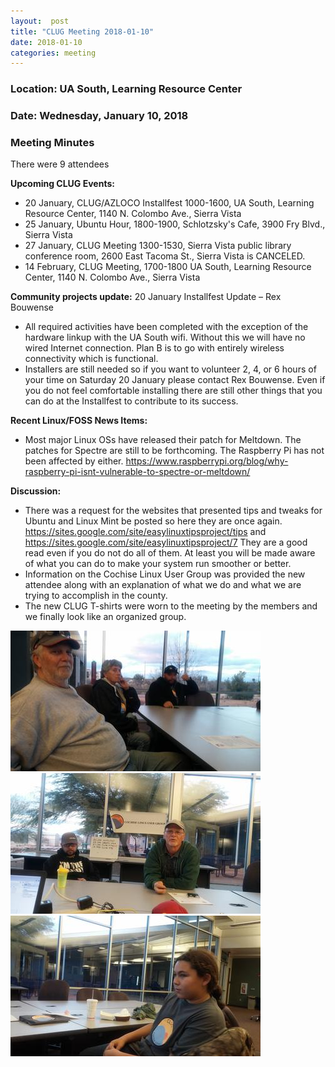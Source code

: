 ```yaml
---
layout:  post
title: "CLUG Meeting 2018-01-10"
date: 2018-01-10
categories: meeting
---
```

### Location: UA South, Learning Resource Center

### Date: Wednesday, January 10, 2018

### Meeting Minutes

There were 9 attendees

**Upcoming CLUG Events:**

 * 20 January, CLUG/AZLOCO Installfest 1000-1600, UA South, Learning Resource Center, 1140 N. Colombo Ave., Sierra Vista
 * 25 January, Ubuntu Hour, 1800-1900, Schlotzsky's Cafe, 3900 Fry Blvd., Sierra Vista
 * 27 January, CLUG Meeting 1300-1530, Sierra Vista public library conference room, 2600 East Tacoma St., Sierra Vista is CANCELED.
 * 14 February, CLUG Meeting, 1700-1800 UA South, Learning Resource Center, 1140 N. Colombo Ave., Sierra Vista
 
**Community projects update:**  20 January Installfest Update – Rex Bouwense

 * All required activities have been completed with the exception of the hardware linkup with the UA South wifi.  Without this we will have no wired Internet connection.  Plan B is to go with entirely wireless connectivity which is functional.
 * Installers are still needed so if you want to volunteer 2, 4, or 6 hours of your time on Saturday 20 January please contact Rex Bouwense.  Even if you do not feel comfortable installing there are still other things that you can do at the Installfest to contribute to its success.
 
**Recent Linux/FOSS News Items:**

 * Most major Linux OSs have released their patch for Meltdown.  The patches for Spectre are still to be forthcoming.  The Raspberry Pi has not been affected by either.  https://www.raspberrypi.org/blog/why-raspberry-pi-isnt-vulnerable-to-spectre-or-meltdown/
 
**Discussion:**

 * There was a request for the websites that presented tips and tweaks for Ubuntu and Linux Mint be posted so here they are once again.  https://sites.google.com/site/easylinuxtipsproject/tips and https://sites.google.com/site/easylinuxtipsproject/7  They are a good read even if you do not do all of them.  At least you will be made aware of what you can do to make your system run smoother or better.
 * Information on the Cochise Linux User Group was provided the new attendee along with an explanation of what we do and what we are trying to accomplish in the county.
 * The new CLUG T-shirts were worn to the meeting by the members and we finally look like an organized group.

![alt text](https://raw.githubusercontent.com/CochiseLinuxUsersGroup/CochiseLinuxUsersGroup.github.io/master/images/CLUG_Meeting_2018-01-10_1-400x400.jpg)
![alt text](https://raw.githubusercontent.com/CochiseLinuxUsersGroup/CochiseLinuxUsersGroup.github.io/master/images/CLUG_Meeting_2018-01-10_2-400x400.jpg)
![alt text](https://raw.githubusercontent.com/CochiseLinuxUsersGroup/CochiseLinuxUsersGroup.github.io/master/images/CLUG_Meeting_2018-01-10_3-400x400.jpg)

